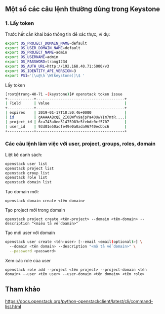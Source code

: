 ## Một số các câu lệnh thường dùng trong Keystone

### 1. Lấy token

Trước hết cần khai báo thông tin để xác thực, ví dụ:

```sh
export OS_PROJECT_DOMAIN_NAME=default
export OS_USER_DOMAIN_NAME=default
export OS_PROJECT_NAME=admin
export OS_USERNAME=admin
export OS_PASSWORD=trang1234
export OS_AUTH_URL=http://192.168.40.71:5000/v3
export OS_IDENTITY_API_VERSION=3
export PS1='[\u@\h \W(keystone)]\$ '
```

Lấy token

```sh
[root@trang-40-71 ~(keystone)]# openstack token issue
+------------+----------------------------------------+
| Field      | Value                                  |
+------------+----------------------------------------+
| expires    | 2019-01-17T10:50:46+0000               |
| id         | gAAAAABcQE_2I0BWfv9ajpPa40UwYIm7mtR....|
| project_id | 6ca743a0ed51475983e5febdc0cf5707       |
| user_id    | 93d01e50adfe49e0a0ada96740ecbbc6       |
+------------+----------------------------------------+
```

### Các câu lệnh làm việc với user, project, groups, roles, domain

Liệt kê danh sách:

```sh
openstack user list
openstack project list
openstack group list
openstack role list
openstack domain list
```

Tạo domain mới:

	openstack domain create <tên domain>

Tạo project mới trong domain

	openstack project create <tên-project> --domain <tên-domain> --description "<miêu tả về doamin>"

Tạo mới user với domain

```sh
openstack user create <tên-user> [--email <email(optional)>] \
  --domain <tên domain> --description "<mô tả về domain>" \
  --password <password>
```

Xem các role của user 

	openstack role add --project <tên project> --project-domain <tên domain> --user <tên user> --user-domain <tên domain> <tên role>

## Tham khảo

https://docs.openstack.org/python-openstackclient/latest/cli/command-list.html
